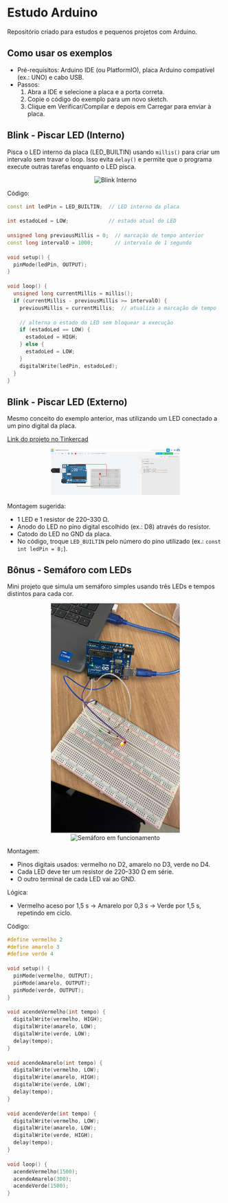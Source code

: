 # Estudo Arduino

Repositório criado para estudos e pequenos projetos com Arduino.

## Como usar os exemplos

- Pré-requisitos: Arduino IDE (ou PlatformIO), placa Arduino compatível (ex.: UNO) e cabo USB.
- Passos:
  1. Abra a IDE e selecione a placa e a porta correta.
  2. Copie o código do exemplo para um novo sketch.
  3. Clique em Verificar/Compilar e depois em Carregar para enviar à placa.

## Blink - Piscar LED (Interno)

Pisca o LED interno da placa (LED_BUILTIN) usando `millis()` para criar um intervalo sem travar o loop. Isso evita `delay()` e permite que o programa execute outras tarefas enquanto o LED pisca.

<div align="center">
  <img src="assets/blink.gif" alt="Blink Interno" width="500"/>
</div>

Código:

```cpp
const int ledPin = LED_BUILTIN;  // LED interno da placa

int estadoLed = LOW;             // estado atual do LED

unsigned long previousMillis = 0;  // marcação de tempo anterior
const long intervalO = 1000;       // intervalo de 1 segundo

void setup() {
  pinMode(ledPin, OUTPUT);
}

void loop() {
  unsigned long currentMillis = millis();
  if (currentMillis - previousMillis >= intervalO) {
    previousMillis = currentMillis;  // atualiza a marcação de tempo

    // alterna o estado do LED sem bloquear a execução
    if (estadoLed == LOW) {
      estadoLed = HIGH;
    } else {
      estadoLed = LOW;
    }
    digitalWrite(ledPin, estadoLed);
  }
}
```

## Blink - Piscar LED (Externo)

Mesmo conceito do exemplo anterior, mas utilizando um LED conectado a um pino digital da placa.

<a href="https://www.tinkercad.com/things/fSUKC8K3kRB/editel?sharecode=qyGqongasKDWY-93Q95CTBGea8U8OLad5e_bY3WLHBM" target="_blank">Link do projeto no Tinkercad</a>

<div align="center">
  <img src="assets/tinkercad-print.png" alt="Blink Externo" width="300"/>
</div>

Montagem sugerida:

- 1 LED e 1 resistor de 220–330 Ω.
- Anodo do LED no pino digital escolhido (ex.: D8) através do resistor.
- Catodo do LED no GND da placa.
- No código, troque `LED_BUILTIN` pelo número do pino utilizado (ex.: `const int ledPin = 8;`).

## Bônus - Semáforo com LEDs

Mini projeto que simula um semáforo simples usando três LEDs e tempos distintos para cada cor.

<div align="center">
  <img src="assets/semafaro.jpg" alt="Semáforo" width="300"/>
</div>

<div align="center">
  <img src="assets/semaforoo.gif" alt="Semáforo em funcionamento" width="300"/>
</div>

Montagem:

- Pinos digitais usados: vermelho no D2, amarelo no D3, verde no D4.
- Cada LED deve ter um resistor de 220–330 Ω em série.
- O outro terminal de cada LED vai ao GND.

Lógica:

- Vermelho aceso por 1,5 s → Amarelo por 0,3 s → Verde por 1,5 s, repetindo em ciclo.

Código:

```cpp
#define vermelho 2
#define amarelo 3
#define verde 4

void setup() {
  pinMode(vermelho, OUTPUT);
  pinMode(amarelo, OUTPUT);
  pinMode(verde, OUTPUT);
}

void acendeVermelho(int tempo) {
  digitalWrite(vermelho, HIGH);
  digitalWrite(amarelo, LOW);
  digitalWrite(verde, LOW);
  delay(tempo);
}

void acendeAmarelo(int tempo) {
  digitalWrite(vermelho, LOW);
  digitalWrite(amarelo, HIGH);
  digitalWrite(verde, LOW);
  delay(tempo);
}

void acendeVerde(int tempo) {
  digitalWrite(vermelho, LOW);
  digitalWrite(amarelo, LOW);
  digitalWrite(verde, HIGH);
  delay(tempo);
}

void loop() {
  acendeVermelho(1500);
  acendeAmarelo(300);
  acendeVerde(1500);
}
```
